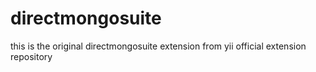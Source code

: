directmongosuite
================

this is the original directmongosuite extension from yii official extension repository 
